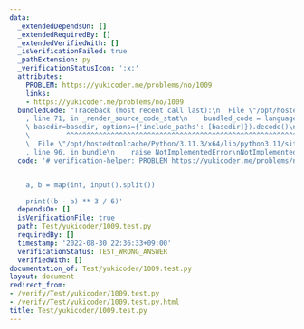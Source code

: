 ```yaml
---
data:
  _extendedDependsOn: []
  _extendedRequiredBy: []
  _extendedVerifiedWith: []
  _isVerificationFailed: true
  _pathExtension: py
  _verificationStatusIcon: ':x:'
  attributes:
    PROBLEM: https://yukicoder.me/problems/no/1009
    links:
    - https://yukicoder.me/problems/no/1009
  bundledCode: "Traceback (most recent call last):\n  File \"/opt/hostedtoolcache/Python/3.11.3/x64/lib/python3.11/site-packages/onlinejudge_verify/documentation/build.py\"\
    , line 71, in _render_source_code_stat\n    bundled_code = language.bundle(stat.path,\
    \ basedir=basedir, options={'include_paths': [basedir]}).decode()\n          \
    \         ^^^^^^^^^^^^^^^^^^^^^^^^^^^^^^^^^^^^^^^^^^^^^^^^^^^^^^^^^^^^^^^^^^^^^^^^^^^^^^^^^\n\
    \  File \"/opt/hostedtoolcache/Python/3.11.3/x64/lib/python3.11/site-packages/onlinejudge_verify/languages/python.py\"\
    , line 96, in bundle\n    raise NotImplementedError\nNotImplementedError\n"
  code: '# verification-helper: PROBLEM https://yukicoder.me/problems/no/1009


    a, b = map(int, input().split())

    print((b - a) ** 3 / 6)'
  dependsOn: []
  isVerificationFile: true
  path: Test/yukicoder/1009.test.py
  requiredBy: []
  timestamp: '2022-08-30 22:36:33+09:00'
  verificationStatus: TEST_WRONG_ANSWER
  verifiedWith: []
documentation_of: Test/yukicoder/1009.test.py
layout: document
redirect_from:
- /verify/Test/yukicoder/1009.test.py
- /verify/Test/yukicoder/1009.test.py.html
title: Test/yukicoder/1009.test.py
---
```

